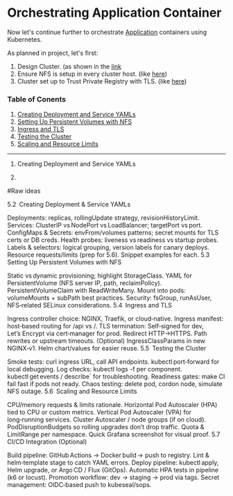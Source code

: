 # Orchestrating Application Container

Now let's continue further to orchestrate [Application](https://github.com/sumanb007/crud-webapplication/blob/main/README.md) containers using Kubernetes.

As planned in project, let's first:
1. Design Cluster. (as shown in the [link](https://github.com/sumanb007/kubernetes?tab=readme-ov-file#a-cluster-setup)
2. Ensure NFS is setup in every cluster host. (like [here](https://github.com/sumanb007/Labs/blob/main/NFS%20setup.md))
3. Cluster set up to Trust Private Registry with TLS. (like [here](https://github.com/sumanb007/kubernetes/blob/master/README.md#d-setting-up-cluster-to-trust-private-registry-with-tls))

### Table of Conents
1. [Creating Deployment and Service YAMLs](#2-creating-deployment-and-service-yamls)
2. [Setting Up Persistent Volumes with NFS](#3-setting-up-persistent-volumes-with-NFS)
3. [Ingress and TLS](#4-ingress-and-tls)
4. [Testing the Cluster](#5-testing-the-cluster)
5. [Scaling and Resource Limits](#6-scaling-and-resource)  

---

1. Creating Deployment and Service YAMLs
   
   
3. 

#Raw ideas

5.2 Creating Deployment & Service YAMLs

Deployments: replicas, rollingUpdate strategy, revisionHistoryLimit.
Services: ClusterIP vs NodePort vs LoadBalancer; targetPort vs port.
ConfigMaps & Secrets: envFrom/volumes patterns; secret mounts for TLS certs or DB creds.
Health probes: liveness vs readiness vs startup probes.
Labels & selectors: logical grouping, version labels for canary deploys.
Resource requests/limits (prep for 5.6).
Snippet examples for each.
5.3 Setting Up Persistent Volumes with NFS

Static vs dynamic provisioning; highlight StorageClass.
YAML for PersistentVolume (NFS server IP, path, reclaimPolicy).
PersistentVolumeClaim with ReadWriteMany.
Mount into pods: volumeMounts + subPath best practices.
Security: fsGroup, runAsUser, NFS‑related SELinux considerations.
5.4 Ingress and TLS

Ingress controller choice: NGINX, Traefik, or cloud‑native.
Ingress manifest: host‑based routing for /api vs /.
TLS termination:
Self‑signed for dev,
Let’s Encrypt via cert‑manager for prod.
Redirect HTTP→HTTPS.
Path rewrites or upstream timeouts.
(Optional) IngressClassParams in new NGINX‑v1.
Helm chart/values for easier reuse.
5.5 Testing the Cluster

Smoke tests: curl ingress URL, call API endpoints.
kubectl port‑forward for local debugging.
Log checks: kubectl logs -f per component.
kubectl get events / describe` for troubleshooting.
Readiness gates: make CI fail fast if pods not ready.
Chaos testing: delete pod, cordon node, simulate NFS outage.
5.6 Scaling and Resource Limits

CPU/memory requests & limits rationale.
Horizontal Pod Autoscaler (HPA) tied to CPU or custom metrics.
Vertical Pod Autoscaler (VPA) for long‑running services.
Cluster Autoscaler / node groups (if on cloud).
PodDisruptionBudgets so rolling upgrades don’t drop traffic.
Quota & LimitRange per namespace.
Quick Grafana screenshot for visual proof.
5.7 CI/CD Integration (Optional)

Build pipeline: GitHub Actions → Docker build → push to registry.
Lint & helm‑template stage to catch YAML errors.
Deploy pipeline:
kubectl apply,
Helm upgrade, or
Argo CD / Flux (GitOps).
Automatic HPA tests in pipeline (k6 or locust).
Promotion workflow: dev → staging → prod via tags.
Secret management: OIDC‑based push to kubeseal/sops.
